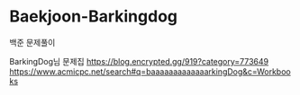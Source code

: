 # Baekjoon-Barkingdog
 
백준 문제풀이
  
BarkingDog님 문제집 
https://blog.encrypted.gg/919?category=773649
https://www.acmicpc.net/search#q=baaaaaaaaaaaaarkingDog&c=Workbooks
  
  
  
